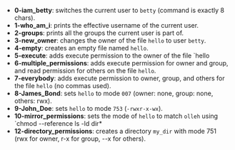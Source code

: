- **0-iam_betty**: switches the current user to `betty` (command is exactly 8 chars).
- **1-who_am_i**: prints the effective username of the current user.
- **2-groups**: prints all the groups the current user is part of.
- **3-new_owner**: changes the owner of the file `hello` to user `betty`.
- **4-empty**: creates an empty file named `hello`.
- **5-execute**: adds execute permission to the owner of the file `hello
- **6-multiple_permissions**: adds execute permission for owner and group, and read permission for others on the file `hello`.
- **7-everybody**: adds execute permission to owner, group, and others for the file `hello` (no commas used).
- **8-James_Bond**: sets `hello` to mode `007` (owner: none, group: none, others: rwx).
- **9-John_Doe**: sets `hello` to mode `753` (`-rwxr-x-wx`).
- **10-mirror_permissions**: sets the mode of `hello` to match `olleh` using `chmod --reference
ls -ld dir*
- **12-directory_permissions**: creates a directory `my_dir` with mode 751 (rwx for owner, r-x for group, --x for others).
